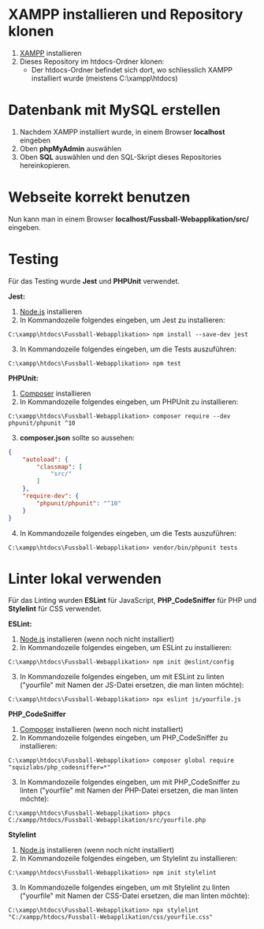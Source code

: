 # XAMPP installieren und Repository klonen

1. [XAMPP](https://www.apachefriends.org/) installieren
2. Dieses Repository im htdocs-Ordner klonen:
    - Der htdocs-Ordner befindet sich dort, wo schliesslich XAMPP installiert wurde (meistens C:\xampp\htdocs)

# Datenbank mit MySQL erstellen
1. Nachdem XAMPP installiert wurde, in einem Browser **localhost** eingeben
2. Oben **phpMyAdmin** auswählen
3. Oben **SQL** auswählen und den SQL-Skript dieses Repositories hereinkopieren.

# Webseite korrekt benutzen
Nun kann man in einem Browser **localhost/Fussball-Webapplikation/src/** eingeben.

# Testing
Für das Testing wurde **Jest** und **PHPUnit** verwendet.

**Jest:**
1. [Node.js](https://nodejs.org/en/download) installieren
2. In Kommandozeile folgendes eingeben, um Jest zu installieren:
```console
C:\xampp\htdocs\Fussball-Webapplikation> npm install --save-dev jest
```
3. In Kommandozeile folgendes eingeben, um die Tests auszuführen:
```console
C:\xampp\htdocs\Fussball-Webapplikation> npm test
```

**PHPUnit:**
1. [Composer](https://getcomposer.org/download/) installieren
2. In Kommandozeile folgendes eingeben, um PHPUnit zu installieren:
```console
C:\xampp\htdocs\Fussball-Webapplikation> composer require --dev phpunit/phpunit ^10
```
3. **composer.json** sollte so aussehen:
```json
{
    "autoload": {
        "classmap": [
            "src/"
        ]
    },
    "require-dev": {
        "phpunit/phpunit": "^10"
    }
}
```
4. In Kommandozeile folgendes eingeben, um die Tests auszuführen:
```console
C:\xampp\htdocs\Fussball-Webapplikation> vendor/bin/phpunit tests
```

# Linter lokal verwenden
Für das Linting wurden **ESLint** für JavaScript, **PHP_CodeSniffer** für PHP und **Stylelint** für CSS verwendet.

**ESLint:**
1. [Node.js](https://nodejs.org/en/download) installieren (wenn noch nicht installiert)
2. In Kommandozeile folgendes eingeben, um ESLint zu installieren:
```console
C:\xampp\htdocs\Fussball-Webapplikation> npm init @eslint/config
```
3. In Kommandozeile folgendes eingeben, um mit ESLint zu linten ("yourfile" mit Namen der JS-Datei ersetzen, die man linten möchte):
```console
C:\xampp\htdocs\Fussball-Webapplikation> npx eslint js/yourfile.js
```

**PHP_CodeSniffer**
1. [Composer](https://getcomposer.org/download/) installieren (wenn noch nicht installiert)
2. In Kommandozeile folgendes eingeben, um PHP_CodeSniffer zu installieren:
```console
C:\xampp\htdocs\Fussball-Webapplikation> composer global require "squizlabs/php_codesniffer=*"
```
3. In Kommandozeile folgendes eingeben, um mit PHP_CodeSniffer zu linten ("yourfile" mit Namen der PHP-Datei ersetzen, die man linten möchte):
```console
C:\xampp\htdocs\Fussball-Webapplikation> phpcs C:/xampp/htdocs/Fussball-Webapplikation/src/yourfile.php
```

**Stylelint**
1. [Node.js](https://nodejs.org/en/download) installieren (wenn noch nicht installiert)
2. In Kommandozeile folgendes eingeben, um Stylelint zu installieren:
```console
C:\xampp\htdocs\Fussball-Webapplikation> npm init stylelint
```
3. In Kommandozeile folgendes eingeben, um mit Stylelint zu linten ("yourfile" mit Namen der CSS-Datei ersetzen, die man linten möchte):
```console
C:\xampp\htdocs\Fussball-Webapplikation> npx stylelint "C:/xampp/htdocs/Fussball-Webapplikation/css/yourfile.css"
```